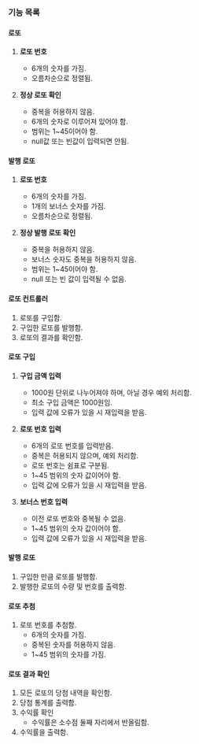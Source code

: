 ### 기능 목록
#### 로또
1. **로또 번호**
   - 6개의 숫자를 가짐.
   - 오름차순으로 정렬됨.

2. **정상 로또 확인**
   - 중복을 허용하지 않음.
   - 6개의 숫자로 이루어져 있어야 함.
   - 범위는 1~45이어야 함.
   - null값 또는 빈값이 입력되면 안됨.

#### 발행 로또

1. **로또 번호**
   - 6개의 숫자를 가짐.
   - 1개의 보너스 숫자를 가짐.
   - 오름차순으로 정렬됨.

2. **정상 발행 로또 확인**
   - 중복을 허용하지 않음.
   - 보너스 숫자도 중복을 허용하지 않음.
   - 범위는 1~45이어야 함.
   - null 또는 빈 값이 입력될 수 없음.

#### 로또 컨트롤러

1. 로또를 구입함.
2. 구입한 로또를 발행함.
3. 로또의 결과를 확인함.

#### 로또 구입

1. **구입 금액 입력**
   - 1000원 단위로 나누어져야 하며, 아닐 경우 예외 처리함.
   - 최소 구입 금액은 1000원임.
   - 입력 값에 오류가 있을 시 재입력을 받음.

2. **로또 번호 입력**
   - 6개의 로또 번호를 입력받음.
   - 중복은 허용되지 않으며, 예외 처리함.
   - 로또 번호는 쉼표로 구분됨.
   - 1~45 범위의 숫자 값이어야 함.
   - 입력 값에 오류가 있을 시 재입력을 받음.

3. **보너스 번호 입력**
   - 이전 로또 번호와 중복될 수 없음.
   - 1~45 범위의 숫자 값이어야 함.
   - 입력 값에 오류가 있을 시 재입력을 받음.

#### 발행 로또

1. 구입한 만큼 로또를 발행함.
2. 발행한 로또의 수량 및 번호를 출력함.

#### 로또 추첨

1. 로또 번호를 추첨함.
   - 6개의 숫자를 가짐.
   - 중복된 숫자를 허용하지 않음.
   - 1~45 범위의 숫자를 가짐.

#### 로또 결과 확인

1. 모든 로또의 당첨 내역을 확인함.
2. 당첨 통계를 출력함.
3. 수익률 확인
   - 수익률은 소수점 둘째 자리에서 반올림함.
4. 수익률을 출력함.
